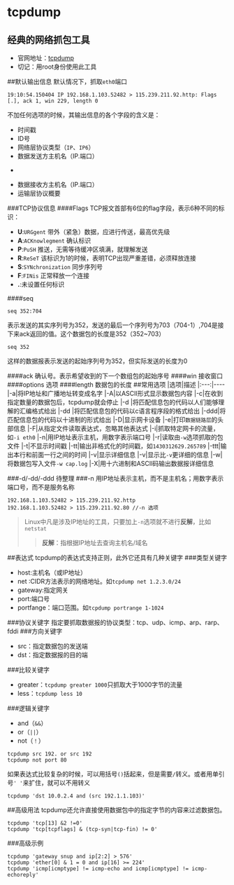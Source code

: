 tcpdump
======
经典的网络抓包工具
----
- 官网地址：[tcpdump](http://www.tcpdump.org/)
- 切记：用root身份使用此工具

##默认输出信息
默认情况下，抓取`eth0`端口
```
19:10:54.150404 IP 192.168.1.103.52482 > 115.239.211.92.http: Flags [.], ack 1, win 229, length 0
```
不加任何选项的时候，其输出信息的各个字段的含义是：
- 时间戳
- ID号
- 网络层协议类型（`IP`、`IP6`）
- 数据发送方主机名（IP.端口）
- >
- 数据接收方主机名（IP.端口）
- 运输层协议概要

###TCP协议信息
####Flags
TCP报文首部有6位的flag字段，表示6种不同的标识：
- **U**:`URGgent` 带外（紧急）数据，应进行传送，最高优先级
- **A**:`ACKnowlegment` 确认标识
- **P**:`PuSH` 推送，无需等待缓冲区填满，就理解发送
- **R**:`ReSeT` 该标识为1的时候，表明TCP出现严重差错，必须释放连接
- **S**:`SYNchronization` 同步序列号
- **F**:`FINis` 正常释放一个连接
- **.**:未设置任何标识

####seq
```
seq 352:704
```
表示发送的其实序列号为352，发送的最后一个序列号为703（704-1）,704是接下来ack返回的值。这个数据包的长度是352（352~703）
```
seq 352
```
这样的数据报表示发送的起始序列号为352，但实际发送的长度为0

####ack
确认号。表示希望收到的下一个数组包的起始序号
####win
接收窗口
####options
选项
####length
数据包的长度
##常用选项
|选项|描述
|:---:|----
|-a|将IP地址和广播地址转变成名字
|-A|以ASCII形式显示数据包内容
|-c|在收到指定数量的数据包后，tcpdump就会停止
|-d |将匹配信息包的代码以人们能够理解的汇编格式给出
|-dd |将匹配信息包的代码以c语言程序段的格式给出
|-ddd|将匹配信息包的代码以十进制的形式给出
|-D|显示网卡设备
|-e|打印`数据链路层`的头部信息
|-F|从指定文件读取表达式，忽略其他表达式
|-i|抓取特定网卡的流量，如`-i eth0`
|-n|用IP地址表示主机，用数字表示端口号
|-r|读取由`-w`选项抓取的包文件
|-t|不显示时间戳
|-tt|输出非格式化的时间戳，如`1430312629.265789`
|-ttt|输出本行和前面一行之间的时间
|-v|显示详细信息
|-v|显示比`-v`更详细的信息
|-w|将数据包写入文件`-w cap.log`
|-X|用十六进制和ASCII码输出数据报详细信息

###-d/-dd/-ddd
待整理
###-n
用IP地址表示主机，而不是主机名；用数字表示端口号，而不是服务名称
```
192.168.1.103.52482 > 115.239.211.92.http
192.168.1.103.52482 > 115.239.211.92.80 //-n 选项
```
>Linux中凡是涉及IP地址的工具，只要加上`-n`选项就不进行**反解**，比如`netstat`
>>**反解**：指根据IP地址去查询主机名/域名

##表达式
tcpdump的表达式支持正则，此外它还具有几种关键字
###类型关键字
- host:主机名（或IP地址）
- net :CIDR方法表示的网络地址。如`tcpdump net 1.2.3.0/24`
- gateway:指定网关
- port:端口号
- portfange：端口范围。如`tcpdump portrange 1-1024`

###协议关键字
指定要抓取数据报的协议类型：tcp、udp、icmp、arp、rarp、fddi
###方向关键字
- src：指定数据包的发送端
- dst：指定数据报的目的端

###比较关键字
- greater：`tcpdump greater 1000`只抓取大于1000字节的流量
- less：`tcpdump less 10`

###逻辑关键字
- and（`&&`）
- or（`||`）
- not（`！`）

```
tcpdump src 192. or src 192
tcpdump not port 80
```
如果表达式比较复杂的时候，可以用括号`()`括起来，但是需要`/`转义。或者用单引号`' '`来扩住，就可以不用转义
```
tcpdump 'dst 10.0.2.4 and (src 192.1.1.103)'
```
##高级用法
tcpdump还允许直接使用数据包中的指定字节的内容来过滤数据包。
```
tcpdump 'tcp[13] &2 !=0'
tcpdump 'tcp[tcpflags] & (tcp-syn|tcp-fin) != 0'
```
###高级示例
```
tcpdump 'gateway snup and ip[2:2] > 576'
tcpdump 'ether[0] & 1 = 0 and ip[16] >= 224'
tcpdump 'icmp[icmptype] != icmp-echo and icmp[icmptype] != icmp-echoreply'
```

